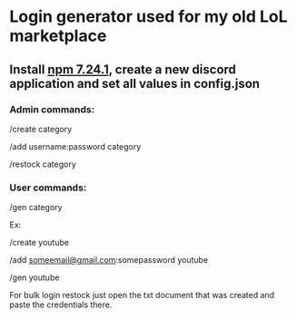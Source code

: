 # Login generator used for my old LoL marketplace

## Install [npm 7.24.1](https://www.npmjs.com/package/npm/v/7.24.1), create a new discord application and set all values in config.json

### Admin commands:

/create category

/add username:password category

/restock category


### User commands:

/gen category



Ex:

/create youtube

/add someemail@gmail.com:somepassword youtube

/gen youtube

For bulk login restock just open the txt document that was created and paste the credentials there.
